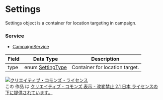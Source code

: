 # Settings
Settings object is a container for location targeting in campaign.

### Service
+ [CampaignService](../services/CampaignService.md)

| Field | Data Type | Description | 
|---|---|---|
| type| enum <a href="../data/SettingType.md">SettingType</a>| Container for location target. |

<a rel="license" href="http://creativecommons.org/licenses/by-nd/2.1/jp/"><img alt="クリエイティブ・コモンズ・ライセンス" style="border-width:0" src="https://i.creativecommons.org/l/by-nd/2.1/jp/88x31.png" /></a><br />この 作品 は <a rel="license" href="http://creativecommons.org/licenses/by-nd/2.1/jp/">クリエイティブ・コモンズ 表示 - 改変禁止 2.1 日本 ライセンスの下に提供されています。</a>
